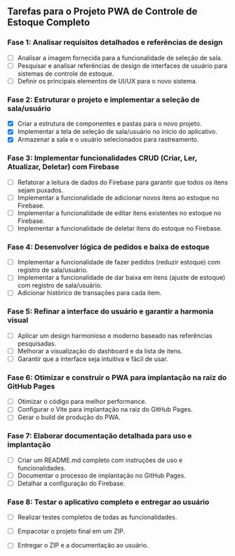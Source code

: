 ## Tarefas para o Projeto PWA de Controle de Estoque Completo

### Fase 1: Analisar requisitos detalhados e referências de design
- [ ] Analisar a imagem fornecida para a funcionalidade de seleção de sala.
- [ ] Pesquisar e analisar referências de design de interfaces de usuário para sistemas de controle de estoque.
- [ ] Definir os principais elementos de UI/UX para o novo sistema.

### Fase 2: Estruturar o projeto e implementar a seleção de sala/usuário
- [x] Criar a estrutura de componentes e pastas para o novo projeto.
- [x] Implementar a tela de seleção de sala/usuário no início do aplicativo.
- [x] Armazenar a sala e o usuário selecionados para rastreamento.

### Fase 3: Implementar funcionalidades CRUD (Criar, Ler, Atualizar, Deletar) com Firebase
- [ ] Refatorar a leitura de dados do Firebase para garantir que todos os itens sejam puxados.
- [ ] Implementar a funcionalidade de adicionar novos itens ao estoque no Firebase.
- [ ] Implementar a funcionalidade de editar itens existentes no estoque no Firebase.
- [ ] Implementar a funcionalidade de deletar itens do estoque no Firebase.

### Fase 4: Desenvolver lógica de pedidos e baixa de estoque
- [ ] Implementar a funcionalidade de fazer pedidos (reduzir estoque) com registro de sala/usuário.
- [ ] Implementar a funcionalidade de dar baixa em itens (ajuste de estoque) com registro de sala/usuário.
- [ ] Adicionar histórico de transações para cada item.

### Fase 5: Refinar a interface do usuário e garantir a harmonia visual
- [ ] Aplicar um design harmonioso e moderno baseado nas referências pesquisadas.
- [ ] Melhorar a visualização do dashboard e da lista de itens.
- [ ] Garantir que a interface seja intuitiva e fácil de usar.

### Fase 6: Otimizar e construir o PWA para implantação na raiz do GitHub Pages
- [ ] Otimizar o código para melhor performance.
- [ ] Configurar o Vite para implantação na raiz do GitHub Pages.
- [ ] Gerar o build de produção do PWA.

### Fase 7: Elaborar documentação detalhada para uso e implantação
- [ ] Criar um README.md completo com instruções de uso e funcionalidades.
- [ ] Documentar o processo de implantação no GitHub Pages.
- [ ] Detalhar a configuração do Firebase.

### Fase 8: Testar o aplicativo completo e entregar ao usuário
- [ ] Realizar testes completos de todas as funcionalidades.
- [ ] Empacotar o projeto final em um ZIP.
- [ ] Entregar o ZIP e a documentação ao usuário.

